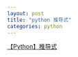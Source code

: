 ```yaml
---
layout: post
title: "python 推导式"
categories: python
---
```






[【Python】推导式](https://blog.csdn.net/qq_32727095/article/details/118959610)